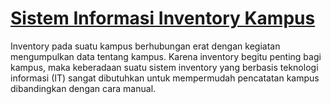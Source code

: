 # [Sistem Informasi Inventory Kampus](https://github.com/ZarelLast/Tugas_MDPL_Praktik)
Inventory pada suatu kampus berhubungan erat dengan kegiatan mengumpulkan data tentang kampus. Karena inventory begitu penting bagi kampus, maka keberadaan suatu sistem inventory yang berbasis teknologi informasi (IT) sangat dibutuhkan untuk mempermudah pencatatan kampus dibandingkan dengan cara manual.
